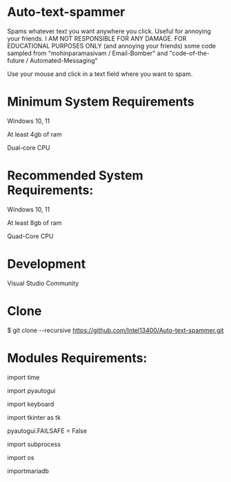 # Auto-text-spammer
Spams whatever text you want anywhere you click. Useful for annoying your friends. I AM NOT RESPONSIBLE FOR ANY DAMAGE. FOR EDUCATIONAL PURPOSES ONLY (and annoying your friends) 
some code sampled from "mohinparamasivam / Email-Bomber" and "code-of-the-future / Automated-Messaging"

Use your mouse and click in a text field where you want to spam.


# Minimum System Requirements

Windows 10, 11

At least 4gb of ram

Dual-core CPU

# Recommended System Requirements:

Windows 10, 11

At least 8gb of ram

Quad-Core CPU

# Development

Visual Studio Community

# Clone
$ git clone --recursive https://github.com/Intel13400/Auto-text-spammer.git

# Modules Requirements:

import time

import pyautogui

import keyboard

import tkinter as tk

pyautogui.FAILSAFE = False

import subprocess

import os

importmariadb






